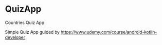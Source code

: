 # QuizApp
Countries Quiz App

Simple Quiz App guided by
https://www.udemy.com/course/android-kotlin-developer


